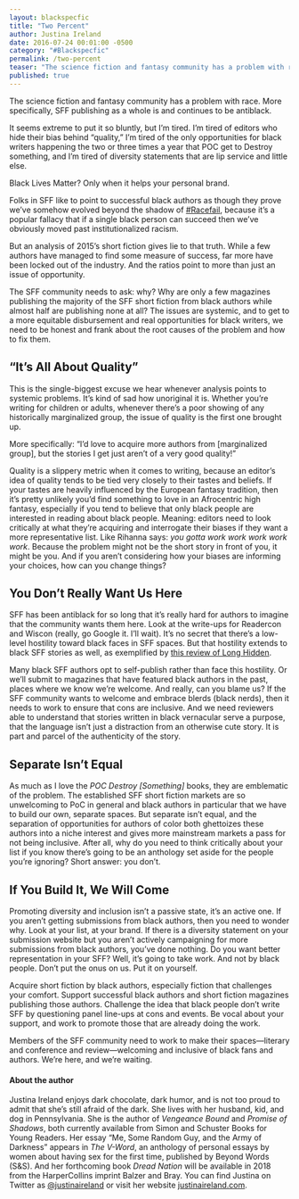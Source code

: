 ```yaml
---
layout: blackspecfic
title: "Two Percent"
author: Justina Ireland
date: 2016-07-24 00:01:00 -0500
category: "#Blackspecfic"
permalink: /two-percent
teaser: "The science fiction and fantasy community has a problem with race. More specifically, SFF publishing as a whole is and continues to be antiblack."
published: true
---
```


The science fiction and fantasy community has a problem with race. More specifically, SFF publishing as a whole is and continues to be antiblack.

It seems extreme to put it so bluntly, but I’m tired. I’m tired of editors who hide their bias behind “quality,” I’m tired of the only opportunities for black writers happening the two or three times a year that POC get to Destroy something, and I’m tired of diversity statements that are lip service and little else.

Black Lives Matter? Only when it helps your personal brand.

Folks in SFF like to point to successful black authors as though they prove we’ve somehow evolved beyond the shadow of [#Racefail](http://fanlore.org/wiki/RaceFail_%2709), because it’s a popular fallacy that if a single black person can succeed then we’ve obviously moved past institutionalized racism.

But an analysis of 2015’s short fiction gives lie to that truth. While a few authors have managed to find some measure of success, far more have been locked out of the industry. And the ratios point to more than just an issue of opportunity.

The SFF community needs to ask: why? Why are only a few magazines publishing the majority of the SFF short fiction from black authors while almost half are publishing none at all? The issues are systemic, and to get to a more equitable disbursement and real opportunities for black writers, we need to be honest and frank about the root causes of the problem and how to fix them.

## “It’s All About Quality”

This is the single-biggest excuse we hear whenever analysis points to systemic problems. It’s kind of sad how unoriginal it is. Whether you’re writing for children or adults, whenever there’s a poor showing of any historically marginalized group, the issue of quality is the first one brought up.

More specifically: “I’d love to acquire more authors from [marginalized group], but the stories I get just aren’t of a very good quality!”

Quality is a slippery metric when it comes to writing, because an editor’s idea of quality tends to be tied very closely to their tastes and beliefs. If your tastes are heavily influenced by the European fantasy tradition, then it’s pretty unlikely you’d find something to love in an Afrocentric high fantasy, especially if you tend to believe that only black people are interested in reading about black people. Meaning: editors need to look critically at what they’re acquiring and interrogate their biases if they want a more representative list. Like Rihanna says: _you gotta work work work work work_. Because the problem might not be the short story in front of you, it might be you. And if you aren’t considering how your biases are informing your choices, how can you change things?

## You Don’t Really Want Us Here

SFF has been antiblack for so long that it’s really hard for authors to imagine that the community wants them here. Look at the write-ups for Readercon and Wiscon (really, go Google it. I’ll wait). It’s no secret that there’s a low-level hostility toward black faces in SFF spaces. But that hostility extends to black SFF stories as well, as exemplified by [this review of Long Hidden](http://www.strangehorizons.com/reviews/2014/05/long_hidden_spe.shtml).

Many black SFF authors opt to self-publish rather than face this hostility. Or we’ll submit to magazines that have featured black authors in the past, places where we know we’re welcome. And really, can you blame us? If the SFF community wants to welcome and embrace blerds (black nerds), then it needs to work to ensure that cons are inclusive. And we need reviewers able to understand that stories written in black vernacular serve a purpose, that the language isn’t just a distraction from an otherwise cute story. It is part and parcel of the authenticity of the story.

## Separate Isn’t Equal

As much as I love the _POC Destroy [Something]_ books, they are emblematic of the problem. The established SFF short fiction markets are so unwelcoming to PoC in general and black authors in particular that we have to build our own, separate spaces. But separate isn’t equal, and the separation of opportunities for authors of color both ghettoizes these authors into a niche interest and gives more mainstream markets a pass for not being inclusive. After all, why do you need to think critically about your list if you know there’s going to be an anthology set aside for the people you’re ignoring? Short answer: you don’t.

## If You Build It, We Will Come

Promoting diversity and inclusion isn’t a passive state, it’s an active one. If you aren’t getting submissions from black authors, then you need to wonder why. Look at your list, at your brand. If there is a diversity statement on your submission website but you aren’t actively campaigning for more submissions from black authors, you’ve done nothing. Do you want better representation in your SFF? Well, it’s going to take work. And not by black people. Don’t put the onus on us. Put it on yourself.

Acquire short fiction by black authors, especially fiction that challenges your comfort. Support successful black authors and short fiction magazines publishing those authors. Challenge the idea that black people don’t write SFF by questioning panel line-ups at cons and events. Be vocal about your support, and work to promote those that are already doing the work.

Members of the SFF community need to work to make their spaces—literary and conference and review—welcoming and inclusive of black fans and authors. We’re here, and we’re waiting.

#### About the author

Justina Ireland enjoys dark chocolate, dark humor, and is not too proud to admit that she’s still afraid of the dark. She lives with her husband, kid, and dog in Pennsylvania. She is the author of _Vengeance Bound_ and _Promise of Shadows_, both currently available from Simon and Schuster Books for Young Readers. Her essay “Me, Some Random Guy, and the Army of Darkness” appears in _The V-Word_, an anthology of personal essays by women about having sex for the first time, published by Beyond Words (S&S). And her forthcoming book _Dread Nation_ will be available in 2018 from the HarperCollins imprint Balzer and Bray. You can find Justina on Twitter as [@justinaireland](https://twitter.com/justinaireland) or visit her website [justinaireland.com](http://justinaireland.com/).
